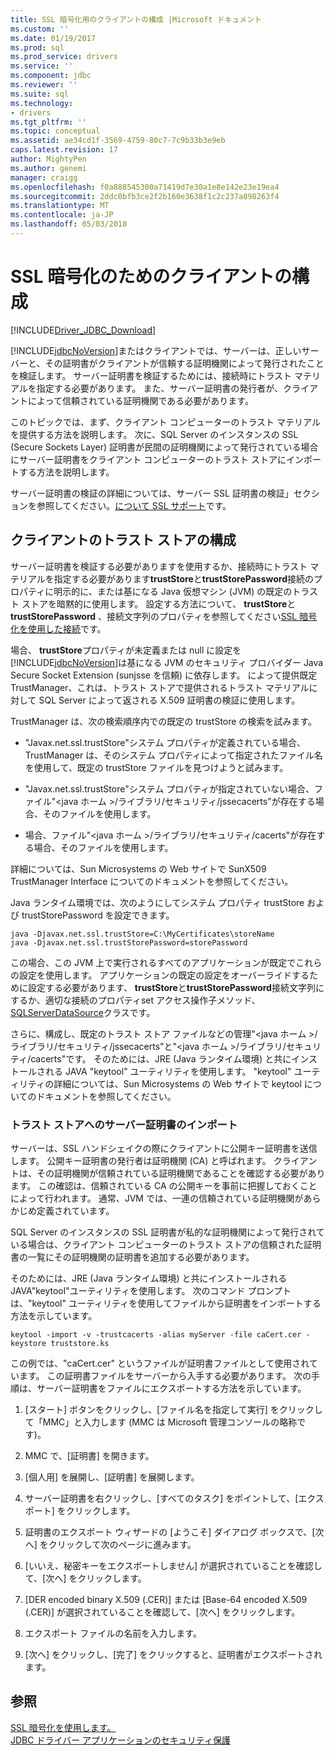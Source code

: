 ```yaml
---
title: SSL 暗号化用のクライアントの構成 |Microsoft ドキュメント
ms.custom: ''
ms.date: 01/19/2017
ms.prod: sql
ms.prod_service: drivers
ms.service: ''
ms.component: jdbc
ms.reviewer: ''
ms.suite: sql
ms.technology:
- drivers
ms.tgt_pltfrm: ''
ms.topic: conceptual
ms.assetid: ae34cd1f-3569-4759-80c7-7c9b33b3e9eb
caps.latest.revision: 17
author: MightyPen
ms.author: genemi
manager: craigg
ms.openlocfilehash: f0a888545300a71419d7e30a1e8e142e23e19ea4
ms.sourcegitcommit: 2ddc0bfb3ce2f2b160e3638f1c2c237a898263f4
ms.translationtype: MT
ms.contentlocale: ja-JP
ms.lasthandoff: 05/03/2018
---
```

# <a name="configuring-the-client-for-ssl-encryption"></a>SSL 暗号化のためのクライアントの構成
[!INCLUDE[Driver_JDBC_Download](../../includes/driver_jdbc_download.md)]

  [!INCLUDE[jdbcNoVersion](../../includes/jdbcnoversion_md.md)]またはクライアントでは、サーバーは、正しいサーバーと、その証明書がクライアントが信頼する証明機関によって発行されたことを検証します。 サーバー証明書を検証するためには、接続時にトラスト マテリアルを指定する必要があります。 また、サーバー証明書の発行者が、クライアントによって信頼されている証明機関である必要があります。  
  
 このトピックでは、まず、クライアント コンピューターのトラスト マテリアルを提供する方法を説明します。 次に、SQL Server のインスタンスの SSL (Secure Sockets Layer) 証明書が民間の証明機関によって発行されている場合にサーバー証明書をクライアント コンピューターのトラスト ストアにインポートする方法を説明します。  
  
 サーバー証明書の検証の詳細については、サーバー SSL 証明書の検証」セクションを参照してください。[について SSL サポート](../../connect/jdbc/understanding-ssl-support.md)です。  
  
## <a name="configuring-the-client-trust-store"></a>クライアントのトラスト ストアの構成  
 サーバー証明書を検証する必要がありますを使用するか、接続時にトラスト マテリアルを指定する必要があります**trustStore**と**trustStorePassword**接続のプロパティに明示的に、または基になる Java 仮想マシン (JVM) の既定のトラスト ストアを暗黙的に使用します。 設定する方法について、 **trustStore**と**trustStorePassword** 、接続文字列のプロパティを参照してください[SSL 暗号化を使用した接続](../../connect/jdbc/connecting-with-ssl-encryption.md)です。  
  
 場合、 **trustStore**プロパティが未定義または null に設定を[!INCLUDE[jdbcNoVersion](../../includes/jdbcnoversion_md.md)]は基になる JVM のセキュリティ プロバイダー Java Secure Socket Extension (sunjsse を信頼) に依存します。 によって提供既定 TrustManager、これは、トラスト ストアで提供されるトラスト マテリアルに対して SQL Server によって返される X.509 証明書の検証に使用します。  
  
 TrustManager は、次の検索順序内での既定の trustStore の検索を試みます。  
  
-   "Javax.net.ssl.trustStore"システム プロパティが定義されている場合、TrustManager は、そのシステム プロパティによって指定されたファイル名を使用して、既定の trustStore ファイルを見つけようと試みます。  
  
-   "Javax.net.ssl.trustStore"システム プロパティが指定されていない場合、ファイル"\<java ホーム >/ライブラリ/セキュリティ/jssecacerts"が存在する場合、そのファイルを使用します。  
  
-   場合、ファイル"\<java ホーム >/ライブラリ/セキュリティ/cacerts"が存在する場合、そのファイルを使用します。  
  
 詳細については、Sun Microsystems の Web サイトで SunX509 TrustManager Interface についてのドキュメントを参照してください。  
  
 Java ランタイム環境では、次のようにしてシステム プロパティ trustStore および trustStorePassword を設定できます。  
  
```  
java -Djavax.net.ssl.trustStore=C:\MyCertificates\storeName  
java -Djavax.net.ssl.trustStorePassword=storePassword  
```  
  
 この場合、この JVM 上で実行されるすべてのアプリケーションが既定でこれらの設定を使用します。 アプリケーションの既定の設定をオーバーライドするために設定する必要があります、 **trustStore**と**trustStorePassword**接続文字列にするか、適切な接続のプロパティset アクセス操作子メソッド、 [SQLServerDataSource](../../connect/jdbc/reference/sqlserverdatasource-class.md)クラスです。  
  
 さらに、構成し、既定のトラスト ストア ファイルなどの管理"\<java ホーム >/ライブラリ/セキュリティ/jssecacerts"と"\<java ホーム >/ライブラリ/セキュリティ/cacerts"です。 そのためには、JRE (Java ランタイム環境) と共にインストールされる JAVA "keytool" ユーティリティを使用します。 "keytool" ユーティリティの詳細については、Sun Microsystems の Web サイトで keytool についてのドキュメントを参照してください。  
  
### <a name="importing-the-server-certificate-to-trust-store"></a>トラスト ストアへのサーバー証明書のインポート  
 サーバーは、SSL ハンドシェイクの際にクライアントに公開キー証明書を送信します。 公開キー証明書の発行者は証明機関 (CA) と呼ばれます。 クライアントは、その証明機関が信頼されている証明機関であることを確認する必要があります。 この確認は、信頼されている CA の公開キーを事前に把握しておくことによって行われます。 通常、JVM では、一連の信頼されている証明機関があらかじめ定義されています。  
  
 SQL Server のインスタンスの SSL 証明書が私的な証明機関によって発行されている場合は、クライアント コンピューターのトラスト ストアの信頼された証明書の一覧にその証明機関の証明書を追加する必要があります。  
  
 そのためには、JRE (Java ランタイム環境) と共にインストールされる JAVA"keytool"ユーティリティを使用します。 次のコマンド プロンプトは、"keytool" ユーティリティを使用してファイルから証明書をインポートする方法を示しています。  
  
```  
keytool -import -v -trustcacerts -alias myServer -file caCert.cer -keystore truststore.ks  
```  
  
 この例では、"caCert.cer" というファイルが証明書ファイルとして使用されています。 この証明書ファイルをサーバーから入手する必要があります。 次の手順は、サーバー証明書をファイルにエクスポートする方法を示しています。  
  
1.  [スタート] ボタンをクリックし、[ファイル名を指定して実行] をクリックして「MMC」と入力します  (MMC は Microsoft 管理コンソールの略称です)。  
  
2.  MMC で、[証明書] を開きます。  
  
3.  [個人用] を展開し、[証明書] を展開します。  
  
4.  サーバー証明書を右クリックし、[すべてのタスク] をポイントして、[エクスポート] をクリックします。  
  
5.  証明書のエクスポート ウィザードの [ようこそ] ダイアログ ボックスで、[次へ] をクリックして次のページに進みます。  
  
6.  [いいえ、秘密キーをエクスポートしません] が選択されていることを確認して、[次へ] をクリックします。  
  
7.  [DER encoded binary X.509 (.CER)] または [Base-64 encoded X.509 (.CER)] が選択されていることを確認して、[次へ] をクリックします。  
  
8.  エクスポート ファイルの名前を入力します。  
  
9. [次へ] をクリックし、[完了] をクリックすると、証明書がエクスポートされます。  
  
## <a name="see-also"></a>参照  
 [SSL 暗号化を使用します。](../../connect/jdbc/using-ssl-encryption.md)   
 [JDBC ドライバー アプリケーションのセキュリティ保護](../../connect/jdbc/securing-jdbc-driver-applications.md)  
  
  
